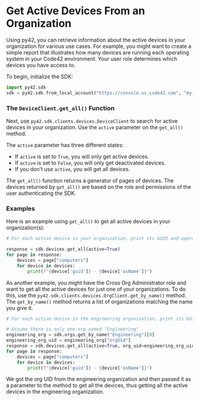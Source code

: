 # Get Active Devices From an Organization

Using py42, you can retrieve information about the active devices in your organization for various use cases. For example, you might want to create a simple report that illustrates how many devices are running each operating system in your Code42 environment. Your user role determines which devices you have access to.

To begin, initialize the SDK:
```python
import py42.sdk
sdk = py42.sdk.from_local_account("https://console.us.code42.com", "my_username", "my_password")
```

### The `DeviceClient.get_all()` Function

Next, use `py42.sdk.clients.devices.DeviceClient` to search for active devices in your
organization. Use the `active` parameter on the `get_all()` method.

The `active` parameter has three different states:
* If `active` is set to `True`, you will only get active devices.
* If `active` is set to `False`, you will only get deactivated devices.
* If you don't use `active`, you will get all devices.

The `get_all()` function returns a generator of pages of devices. The devices returned by `get_all()` are based on the role and permissions of the user authenticating the SDK.

### Examples

Here is an example using `get_all()` to get all active devices in your organization(s):

```python
# For each active device in your organization, print its GUID and operating system

response = sdk.devices.get_all(active=True)
for page in response:
    devices = page["computers"]
    for device in devices:
        print(f"{device['guid']} - {device['osName']}")
```

As another example, you might have the Cross Org Administrator role and want to get all the active devices for
just one of your organizations. To do this, use the `py42.sdk.clients.devices.OrgClient.get_by_name()`
method. The `get_by_name()` method returns a list of organizations matching the name you give it.

```python
# For each active device in the engineering organization, print its GUID and operating system.

# Assume there is only one org named "Engineering"
engineering_org = sdk.orgs.get_by_name("Engineering")[0]
engineering_org_uid = engineering_org["orgUid"]
response = sdk.devices.get_all(active=True, org_uid=engineering_org_uid)
for page in response:
    devices = page["computers"]
    for device in devices:
        print(f"{device['guid']} - {device['osName']}")
```

We got the org UID from the engineering organization and then passed it as a parameter to the method to get all the
devices, thus getting all the active devices in the engineering organization.
